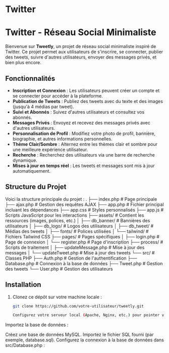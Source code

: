 # Twitter
# Twitter - Réseau Social Minimaliste

Bienvenue sur **Tweetly**, un projet de réseau social minimaliste inspiré de Twitter. Ce projet permet aux utilisateurs de s'inscrire, se connecter, publier des tweets, suivre d'autres utilisateurs, envoyer des messages privés, et bien plus encore.

## Fonctionnalités

- **Inscription et Connexion** : Les utilisateurs peuvent créer un compte et se connecter pour accéder à la plateforme.
- **Publication de Tweets** : Publiez des tweets avec du texte et des images (jusqu'à 4 médias par tweet).
- **Suivi et Abonnés** : Suivez d'autres utilisateurs et consultez vos abonnés.
- **Messages Privés** : Envoyez et recevez des messages privés avec d'autres utilisateurs.
- **Personnalisation de Profil** : Modifiez votre photo de profil, bannière, biographie, et autres informations personnelles.
- **Thème Clair/Sombre** : Alternez entre les thèmes clair et sombre pour une meilleure expérience utilisateur.
- **Recherche** : Recherchez des utilisateurs via une barre de recherche dynamique.
- **Mises à jour en temps réel** : Les tweets et messages sont mis à jour automatiquement.

## Structure du Projet

Voici la structure principale du projet :
. ├── index.php # Page principale ├── ajax.php # Gestion des requêtes AJAX ├── app.php # Fichier principal incluant les dépendances ├── app.css # Styles personnalisés ├── app.js # Scripts JavaScript pour les interactions ├── assets/ # Contient les ressources (images, polices, etc.) │ ├── db_banner/ # Bannières des utilisateurs │ ├── db_logo/ # Logos des utilisateurs │ ├── db_tweet/ # Médias des tweets │ ├── fonts/ # Polices utilisées │ └── tailwind/ # Fichiers Tailwind CSS ├── pages/ # Pages spécifiques │ ├── login.php # Page de connexion │ └── register.php # Page d'inscription ├── process/ # Scripts de traitement │ ├── updateMessage.php # Mise à jour des messages │ └── updateTweet.php # Mise à jour des tweets └── src/ # Classes PHP ├── Auth.php # Gestion de l'authentification ├── Database.php # Connexion à la base de données ├── Tweet.php # Gestion des tweets └── User.php # Gestion des utilisateurs

## Installation

1. Clonez ce dépôt sur votre machine locale :
   ```bash
   git clone https://github.com/votre-utilisateur/tweetly.git

   Configurez votre serveur local (Apache, Nginx, etc.) pour pointer vers le dossier public.

Importez la base de données :

Créez une base de données MySQL.
Importez le fichier SQL fourni (par exemple, database.sql).
Configurez la connexion à la base de données dans src/Database.php :

<?php
private $host = 'localhost';
private $db_name = 'nom_de_votre_base';
private $username = 'votre_utilisateur';
private $password = 'votre_mot_de_passe';

npm install
npx tailwindcss -i ./assets/tailwind/input.css -o ./assets/tailwind/output.css --watch

Lancez votre serveur et accédez à l'application via votre navigateur.

Technologies Utilisées
Frontend :
HTML, CSS (avec Tailwind CSS), JavaScript (jQuery)
Backend :
PHP
Base de Données :
MySQL
Contributions
Les contributions sont les bienvenues ! Si vous souhaitez améliorer ce projet, n'hésitez pas à soumettre une pull request ou à ouvrir une issue.

Auteur
Ce projet a été réalisé par [Votre Nom]. Si vous avez des questions, vous pouvez me contacter à votre.email@example.com.

Licence
Ce projet est sous licence MIT. Vous êtes libre de l'utiliser, le modifier et le distribuer.

Merci d'avoir exploré Tweetly ! 🚀 ```
